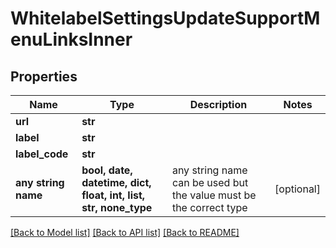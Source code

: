 # WhitelabelSettingsUpdateSupportMenuLinksInner


## Properties
Name | Type | Description | Notes
------------ | ------------- | ------------- | -------------
**url** | **str** |  | 
**label** | **str** |  | 
**label_code** | **str** |  | 
**any string name** | **bool, date, datetime, dict, float, int, list, str, none_type** | any string name can be used but the value must be the correct type | [optional]

[[Back to Model list]](../README.md#documentation-for-models) [[Back to API list]](../README.md#documentation-for-api-endpoints) [[Back to README]](../README.md)



